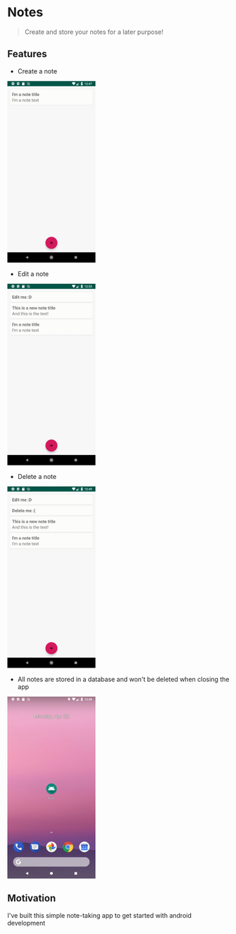 # Notes
> Create and store your notes for a later purpose!

## Features
* Create a note
<img src="media/createNote.gif" width="200">

* Edit a note
<img src="media/EditNote.gif" width="200">

* Delete a note
<img src="media/deleteNote.gif" width="200">

* All notes are stored in a database and won't be deleted when closing the app
<img src="media/allNotesAreSaved.gif" width="200">

## Motivation
I've built this simple note-taking app to get started with android development